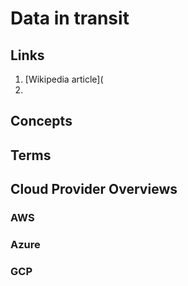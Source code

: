 # Data in transit

## Links

1. [Wikipedia article](
1.

## Concepts

## Terms

## Cloud Provider Overviews

### AWS

### Azure

### GCP
